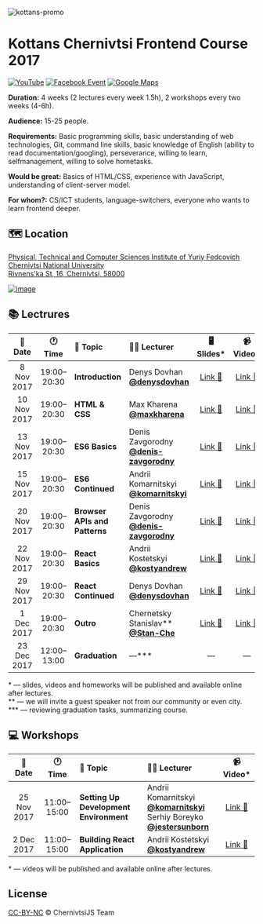![kottans-promo](https://user-images.githubusercontent.com/3459374/32435544-de31f35c-c2e9-11e7-8ea1-e01c98397e3d.png)

# Kottans Chernivtsi Frontend Course 2017

[![YouTube][youtube-img]][youtube-url]
[![Facebook Event][fb-img]][fb-url]
[![Google Maps][maps-img]][location-url]

**Duration:** 4 weeks (2 lectures every week 1.5h), 2 workshops every two weeks (4-6h).

**Audience:** 15-25 people.

**Requirements:** Basic programming skills, basic understanding of web technologies, Git, command line skills, basic knowledge of English (ability to read documentation/googling), perseverance, willing to learn, selfmanagement, willing to solve hometasks.

**Would be great:** Basics of HTML/CSS, experience with JavaScript, understanding of client-server model.

**For whom?:** CS/ICT students, language-switchers, everyone who wants to learn frontend deeper.

## 🗺 Location

[Physical, Technical and Computer Sciences Institute of Yuriy Fedcovich Chernivtsi National University\
Rivnens'ka St, 16, Chernivtsi, 58000][location-url]

[![image][location-image]][location-url]

## 📚 Lectrures

| 📅 Date | 🕐 Time | 📝 Topic | 👨‍🏫 Lecturer | 🖥 Slides* | 📹 Video* | 🏡 Homework* |
|:-------:|:------:|:---------|:--------------|:----------:|:----------:|:-----------:|
| 8 Nov 2017 | 19:00–20:30 | **Introduction** | Denys Dovhan <br /> **[@denysdovhan]** | [Link 🔗](https://denysdovhan.com/slides-kottans-chernivtsi-introduction) | [Link 🔗](https://youtu.be/xXrARBCjqJc) | — |
| 10 Nov 2017 | 19:00–20:30 | **HTML & CSS** | Max Kharena <br /> **[@maxkharena]** | [Link 🔗](http://html-css-kottans.surge.sh/) | [Link 🔗](https://youtu.be/7QMRJcAC4s0) | [Link 🔗](https://github.com/kottans/chernivtsi-frontend-2017/tree/master/homeworks/html-css) |
| 13 Nov 2017 | 19:00–20:30 | **ES6 Basics** | Denis Zavgorodny <br /> **[@denis-zavgorodny]** | [Link 🔗](https://denis-zavgorodny.github.io/slides-ES6-basics/) | [Link 🔗](https://youtu.be/i8NT2Z1lguk) | [Link 🔗](https://github.com/kottans/chernivtsi-frontend-2017/tree/master/homeworks/es6-basics) |
| 15 Nov 2017 | 19:00–20:30 | **ES6 Continued** | Andrii Komarnitskyi <br /> **[@komarnitskyi]** | [Link 🔗](https://komarnitskyi.github.io/js-vol-2/) | [Link 🔗](https://youtu.be/H5fBQ_LJOuU) | [Link 🔗](https://github.com/kottans/chernivtsi-frontend-2017/tree/master/homeworks/es6-continued) |
| 20 Nov 2017 | 19:00–20:30 | **Browser APIs and Patterns** | Denis Zavgorodny <br /> **[@denis-zavgorodny]** | [Link 🔗](https://denis-zavgorodny.github.io/slides-browser-api/) | [Link 🔗](https://youtu.be/M4XZKk2EaGo) | [Link 🔗](https://github.com/kottans/chernivtsi-frontend-2017/tree/master/homeworks/browser-api) |
| 22 Nov 2017 | 19:00–20:30 | **React Basics** | Andrii Kostetskyi <br /> **[@kostyandrew]** | [Link 🔗](https://kostyandrew.github.io/react-basic/#/) | [Link 🔗](https://youtu.be/WaW3EgBIeFk) | [Link 🔗](https://github.com/kottans/chernivtsi-frontend-2017/tree/master/homeworks/react-basic) |
| 29 Nov 2017 | 19:00–20:30 | **React Continued** | Denys Dovhan <br /> **[@denysdovhan]** | [Link 🔗](https://denysdovhan.com/slides-kottans-chernivtsi-react-continued) | [Link 🔗](https://youtu.be/D1uSIpdnWRg) | [Link 🔗](https://github.com/kottans/chernivtsi-frontend-2017/tree/master/homeworks/react-continued) |
| 1 Dec 2017 | 19:00–20:30 | **Outro** | Chernetsky Stanislav** <br /> **[@Stan-Che]** | [Link 🔗](http://purple-brake.surge.sh/) | [Link 🔗](https://youtu.be/FW081hmXWt8) | — |
| 23 Dec 2017 | 12:00–13:00 | **Graduation** | —*** | — | — | — | 

\* — slides, videos and homeworks will be published and available online after lectures.\
\** — we will invite a guest speaker not from our community or even city.\
\*** — reviewing graduation tasks, summarizing course.

## 💻 Workshops

| 📅 Date | 🕐 Time | 📝 Topic | 👨‍🏫 Lecturer | 📹 Video* |
|:-------:|:------:|:---------|:--------------|:---------:|
| 25 Nov 2017 | 11:00–15:00 | **Setting Up Development Environment** | Andrii Komarnitskyi <br /> **[@komarnitskyi]** <br> Serhiy Boreyko **[@jestersunborn]** | [Link 🔗](https://youtu.be/FI69g5EI8Lw) |
| 2 Dec 2017 | 11:00–15:00 | **Building React Application** | Andrii Kostetskyi <br /> **[@kostyandrew]** | [Link 🔗](https://youtu.be/9HwfpdljJ9o) |

\* — videos will be published and available online after lectures.

## License

[CC-BY-NC][cc-url] © ChernivtsiJS Team

<!-- References -->

[telegram-url]: https://t.me/joinchat/CMej8QsNdAVcJ98bOPnw8Q
[telegram-img]: https://img.shields.io/badge/chat-telegram-32A2DB.svg?style=flat-square

[fb-url]: https://www.facebook.com/events/524056337930021
[fb-img]: https://img.shields.io/badge/event-facebook-3C5A96.svg?style=flat-square

[maps-img]: https://img.shields.io/badge/location-google%20maps-29A263.svg?style=flat-square

[youtube-url]: https://www.youtube.com/playlist?list=PLt-pAIa9BS40LQd446bI8FYQouCehDJpL
[youtube-img]: https://img.shields.io/badge/videos-youtube-FC0D1C.svg?style=flat-square

[location-image]: https://user-images.githubusercontent.com/3459374/32415614-1c5c082a-c245-11e7-9c8d-44bf55b40db2.png
[location-url]: https://goo.gl/maps/deN3d4oVg2U2

[@denysdovhan]: https://github.com/denysdovhan
[@denis-zavgorodny]: https://github.com/denis-zavgorodny
[@maxkharena]: https://github.com/maxkharena
[@komarnitskyi]: https://github.com/komarnitskyi
[@kostyandrew]: https://github.com/kostyandrew
[@jestersunborn]: https://github.com/jestersunborn
[@Stan-Che]: https://github.com/Stan-Che

[cc-url]: https://creativecommons.org/licenses/by-nc/4.0/
[cc-image]: https://img.shields.io/badge/License-CC%20BY%20NC%204.0-lightgrey.svg?style=flat-square
